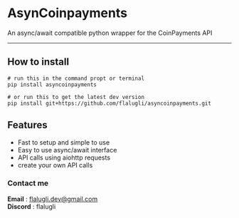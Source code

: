 # AsynCoinpayments  

An async/await compatible python wrapper for the CoinPayments API  

---

## How to install  

```
# run this in the command propt or terminal
pip install asyncoinpayments  

# or run this to get the latest dev version
pip install git+https://github.com/flalugli/asyncoinpayments.git 
```

## Features  
- Fast to setup and simple to use
- Easy to use async/await interface
- API calls using aiohttp requests  
- create your own API calls

### Contact me

**Email** : <flalugli.dev@gmail.com>  
**Discord** : flalugli   
